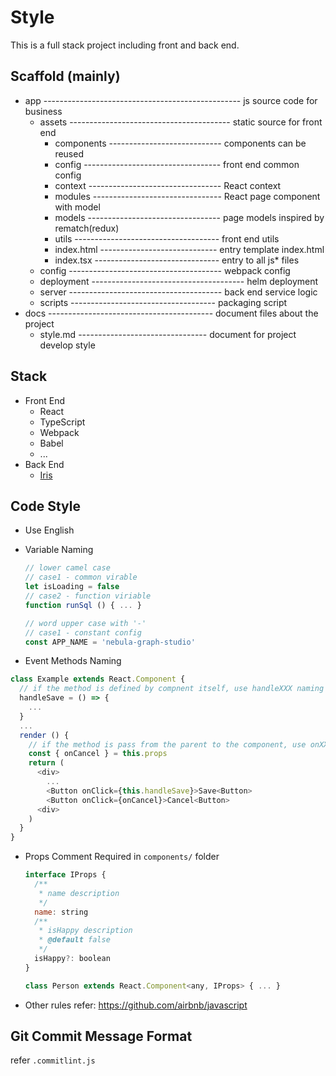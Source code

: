 # Style
This is a full stack project including front and back end.
## Scaffold (mainly)
- app ------------------------------------------------- js source code for business
  - assets ---------------------------------------- static source for front end
    - components ---------------------------- components can be reused
    - config ---------------------------------- front end common config
    - context --------------------------------- React context
    - modules -------------------------------- React page component with model
    - models --------------------------------- page models inspired by rematch(redux)
    - utils ------------------------------------ front end utils
    - index.html ----------------------------- entry template index.html
    - index.tsx ------------------------------- entry to all js* files
  - config -------------------------------------- webpack config
  - deployment -------------------------------------- helm deployment
  - server -------------------------------------- back end service logic
  - scripts ------------------------------------ packaging script
- docs ----------------------------------------- document files about the project
  - style.md -------------------------------- document for project develop style

## Stack
- Front End
  - React
  - TypeScript
  - Webpack
  - Babel
  - ...
- Back End
  - [Iris](https://github.com/kataras/iris)

## Code Style
- Use English

- Variable Naming
  ```javascript
  // lower camel case
  // case1 - common virable
  let isLoading = false
  // case2 - function viriable
  function runSql () { ... }

  // word upper case with '-'
  // case1 - constant config
  const APP_NAME = 'nebula-graph-studio'
  ```

- Event Methods Naming
```javascript
class Example extends React.Component {
  // if the method is defined by compnent itself, use handleXXX naming method:
  handleSave = () => {
    ...
  }
  ...
  render () {
    // if the method is pass from the parent to the component, use onXXX naming method:
    const { onCancel } = this.props
    return (
      <div>
        ...
        <Button onClick={this.handleSave}>Save<Button>
        <Button onClick={onCancel}>Cancel<Button>
      <div>
    )
  }
}
```

- Props Comment Required in `components/` folder
  ```javascript
  interface IProps {
    /**
     * name description
     */
    name: string
    /**
     * isHappy description
     * @default false
     */
    isHappy?: boolean
  }

  class Person extends React.Component<any, IProps> { ... }
  ```

- Other rules refer: https://github.com/airbnb/javascript
## Git Commit Message Format
refer `.commitlint.js`


